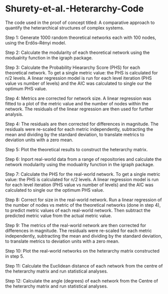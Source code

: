# Shurety-et-al.-Heterarchy-Code
The code used in the proof of concept titled: A comparative approach to quantify the heterarchical structures of complex systems.

Step 1: Generate 1000 random theoretical networks each with 100 nodes, using the Erdős–Rényi model. 

Step 2: Calculate the modularity of each theoretical network using the modualrity function in the igraph package. 

Step 3: Calculate the Probability Hieararchy Score (PHS) for each theoretical network. To get a single metric value: the PHS is calculated for n/2 levels. A linear regression model is run for each level iteration (PHS value vs number of levels) and the AIC was calculated to single our the optimum PHS value. 

Step 4: Metrics are corrected for network size. A linear regression was fitted to a plot of the metric value and the number of nodes within the network. The residuals of the linear regression are then used for further analysis.

Step 4: The residuals are then corrected for differences in magnitude. The residuals were re-scaled for each metric independently, subtracting the mean and dividing by the standard deviation, to translate metrics to deviation units with a zero mean.

Step 5: Plot the theoretical results to construct the heterarchy matrix. 

Step 6: Inport real-world data from a range of repositories and calculate the network modularity using the modualrity function in the igraph package. 

Step 7: Calculate the PHS for the real-world network. To get a single metric value: the PHS is calculated for n/2 levels. A linear regression model is run for each level iteration (PHS value vs number of levels) and the AIC was calculated to single our the optimum PHS value. 

Step 8: Correct for size in the real-world network. Run a linear regression of the number of nodes vs metric of the theoretical networks (done in step 4), to predict metric values of each real-world network. Then subtract the predicted metric value from the actual metric value.

Step 9: The metrics of the real-world network are then corrected for differences in magnitude. The residuals were re-scaled for each metric independently, subtracting the mean and dividing by the standard deviation, to translate metrics to deviation units with a zero mean.

Step 10: Plot the real-world networks on the heterarchy matrix constructed in step 5. 

Step 11: Calculate the Euclidean distance of each network from the centre of the heterarchy matrix and run statistical analyses.

Step 12: Calculate the angle (degrees) of each network from the Centre of the heterarchy matrix and run statistical analyses.

